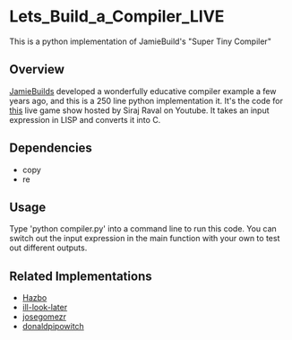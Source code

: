 # Lets_Build_a_Compiler_LIVE
This is a python implementation of JamieBuild's "Super Tiny Compiler"


## Overview

[JamieBuilds](https://github.com/jamiebuilds/the-super-tiny-compiler) developed a wonderfully educative compiler example a few years ago, and this is a 250 line python implementation it. It's the code for [this]() live game show hosted by Siraj Raval on Youtube. It takes an input expression in LISP and converts it into C.

## Dependencies

- copy
- re

## Usage

Type 'python compiler.py' into a command line to run this code. You can switch out the input expression in the main function with your own to test out different outputs.

## Related Implementations

- [Hazbo](https://github.com/hazbo/the-super-tiny-compiler)
- [ill-look-later](https://github.com/ill-look-later/mini-wasm) 
- [josegomezr](https://github.com/josegomezr/the-super-tiny-compiler)
- [donaldpipowitch](https://github.com/donaldpipowitch/the-super-tiny-compiler-in-rust)
